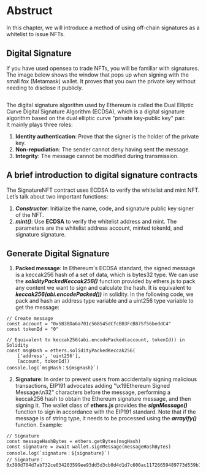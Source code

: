 # Abstruct

In this chapter, we will introduce a method of using off-chain signatures as a whitelist to issue NFTs.

## Digital Signature

If you have used opensea to trade NFTs, you will be familiar with signatures. The image below shows the window that pops up when signing with the small fox (Metamask) wallet.
It proves that you own the private key without needing to disclose it publicly.
<br>

![]()<br>

The digital signature algorithm used by Ethereum is called the Dual Elliptic Curve Digital Signature Algorithm (ECDSA), which is a digital signature algorithm based on the dual elliptic curve "private key-public key" pair.<br>
It mainly plays three roles:
1. **Identity authentication**: Prove that the signer is the holder of the private key.
2. **Non-repudiation**: The sender cannot deny having sent the message.
3. **Integrity**: The message cannot be modified during transmission.

## A brief introduction to digital signature contracts

The SignatureNFT contract uses ECDSA to verify the whitelist and mint NFT. Let’s talk about two important functions:
1. ***Constructor***: Initialize the name, code, and signature public key signer of the NFT.
2. ***mint()***: Use **ECDSA** to verify the whitelist address and mint. The parameters are the whitelist address account, minted tokenId, and signature signature.

## Generate Digital Signature

1. **Packed message**: In Ethereum's ECDSA standard, the signed message is a keccak256 hash of a set of data, which is bytes32 type. We can use the ***solidityPackedKeccak256()*** function provided by ethers.js to pack any content we want to sign and calculate the hash.
It is equivalent to ***keccak256(abi.encodePacked())*** in solidity. In the following code, we pack and hash an address type variable and a uint256 type variable to get the message:
```
// Create message
const account = "0x5B38Da6a701c568545dCfcB03FcB875f56beddC4"
const tokenId = "0"

// Equivalent to keccak256(abi.encodePacked(account, tokenId)) in Solidity
const msgHash = ethers.solidityPackedKeccak256(
    ['address', 'uint256'],
    [account, tokenId])
console.log(`msgHash：${msgHash}`)
```

2. **Signature**: In order to prevent users from accidentally signing malicious transactions, EIP191 advocates adding "\x19Ethereum Signed Message:\n32" characters before the message, performing a keccak256 hash to obtain the Ethereum signature message, and then signing it. The wallet class of **ethers.js** provides the ***signMessage()*** function to sign in accordance with the EIP191 standard. Note that if the message is of string type, it needs to be processed using the ***arrayify()*** function. Example:
```
// Signature
const messageHashBytes = ethers.getBytes(msgHash)
const signature = await wallet.signMessage(messageHashBytes)
console.log(`signature：${signature}`)
// Signature：0x390d704d7ab732ce034203599ee93dd5d3cb0d4d1d7c600ac11726659489773d559b12d220f99f41d17651b0c1c6a669d346a397f8541760d6b32a5725378b241c
```
   
